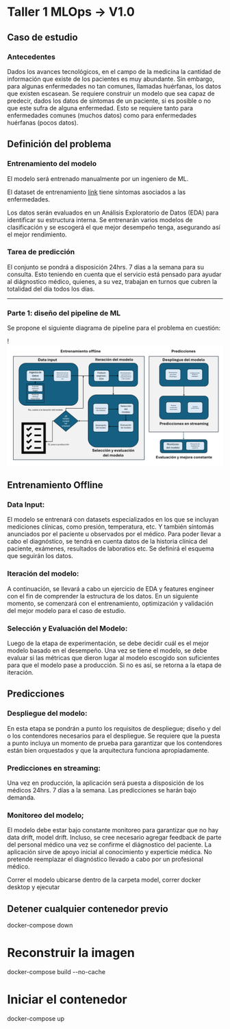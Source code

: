 # Taller 1 MLOps -> V1.0

## Caso de estudio
### Antecedentes

Dados los avances tecnológicos, en el campo de la medicina la cantidad de información que existe de los pacientes es muy abundante. Sin embargo, para algunas enfermedades no tan comunes, llamadas huérfanas, los datos que existen escasean. Se requiere construir un modelo que sea capaz de predecir, dados los datos de síntomas de un paciente, si es posible o no que este sufra de alguna enfermedad. Esto se requiere tanto para enfermedades comunes (muchos datos) como para enfermedades huérfanas (pocos datos). 

## Definición del problema

### Entrenamiento del modelo

El modelo será entrenado manualmente por un ingeniero de ML.

El dataset de entrenamiento [link](https://www.kaggle.com/datasets/uom190346a/disease-symptoms-and-patient-profile-dataset/data) tiene síntomas asociados a las enfermedades.

Los datos serán evaluados en un Análisis Exploratorio de Datos (EDA) para identificar su estructura interna. Se entrenarán varios modelos de clasificación y se escogerá el que mejor desempeño tenga, asegurando así el mejor rendimiento.

### Tarea de predicción

El conjunto se pondrá a disposición 24hrs. 7 días a la semana para su consulta. Esto teniendo en cuenta que el servicio está pensado para ayudar al diágnostico médico, quienes, a su vez, trabajan en turnos que cubren la totalidad del día todos los días.

---

### Parte 1: diseño del pipeline de ML

Se propone el siguiente diagrama de pipeline para el problema en cuestión:

!![ML_Pipeline](./img/Pipeline1.png)

## Entrenamiento Offline

### Data Input:

El modelo se entrenará con datasets especializados en los que se incluyan mediciones clínicas, como presión, temperatura, etc. Y también síntomás anunciados por el paciente u observados por el médico. Para poder llevar a cabo el diagnóstico, se tendrá en cuenta datos de la historia clínica del paciente, exámenes, resultados de laboratios etc. Se definirá el esquema que seguirán los datos. 


### Iteración del modelo:

A continuación, se llevará a cabo un ejercicio de EDA y features engineer con el fin de comprender la estructura de los datos. En un siguiente momento, se comenzará con el entrenamiento, optimización y validación del mejor modelo para el caso de estudio.


### Selección y Evaluación del Modelo:

Luego de la etapa de experimentación, se debe decidir cuál es el mejor modelo basado en el desempeño. Una vez se tiene el modelo, se debe evaluar si las métricas que dieron lugar al modelo escogido son suficientes para que el modelo pase a producción. Si no es así, se retorna a la etapa de iteración. 


## Predicciones

### Despliegue del modelo:

En esta etapa se pondrán a punto los requisitos de despliegue; diseño y del o los contendores necesarios para el despliegue. Se requiere que la puesta a punto incluya un momento de prueba para garantizar que los contendores están bien orquestados y que la arquitectura funciona apropiadamente. 


### Predicciones en streaming:

Una vez en producción, la aplicación será puesta a disposición de los médicos 24hrs. 7 días a la semana. Las predicciones se harán bajo demanda.

### Monitoreo del modelo;

El modelo debe estar bajo constante monitoreo para garantizar que no hay data drift, model drift. Incluso, se cree necesario agregar feedback de parte del personal médico una vez se confirme el diágnostico del paciente. La aplicación sirve de apoyo inicial al conocimiento y experticie médica. No pretende reemplazar el diagnóstico llevado a cabo por un profesional médico.



Correr el modelo ubicarse dentro de la carpeta model, correr docker desktop y ejecutar 

## Detener cualquier contenedor previo
docker-compose down

# Reconstruir la imagen 
docker-compose build --no-cache

# Iniciar el contenedor
docker-compose up